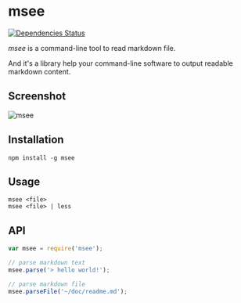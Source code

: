 msee
===

[![Dependencies Status](https://david-dm.org/firede/msee.png)](https://david-dm.org/firede/msee)

*msee* is a command-line tool to read markdown file.

And it's a library help your command-line software to output readable markdown content.

## Screenshot

![msee](https://f.cloud.github.com/assets/157338/1808778/175a83aa-6d77-11e3-8cf7-7c756bab34f8.png)

## Installation

    npm install -g msee

## Usage

    msee <file>
    msee <file> | less

## API

```javascript
var msee = require('msee');

// parse markdown text
msee.parse('> hello world!');

// parse markdown file
msee.parseFile('~/doc/readme.md');
```
